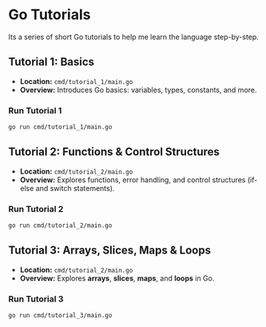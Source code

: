 
# Go Tutorials

Its a series of short Go tutorials to help me learn the language step-by-step.

## Tutorial 1: Basics
- **Location:** `cmd/tutorial_1/main.go`
- **Overview:** Introduces Go basics: variables, types, constants, and more.

### Run Tutorial 1
```bash
go run cmd/tutorial_1/main.go
```


## Tutorial 2: Functions & Control Structures
- **Location:** `cmd/tutorial_2/main.go`
- **Overview:** Explores functions, error handling, and control structures (if-else and switch statements).

### Run Tutorial 2
```bash
go run cmd/tutorial_2/main.go
```


## Tutorial 3: Arrays, Slices, Maps & Loops
- **Location:** `cmd/tutorial_2/main.go`
- **Overview:** Explores **arrays**, **slices**, **maps**, and **loops** in Go.  

### Run Tutorial 3
```bash
go run cmd/tutorial_3/main.go
```
